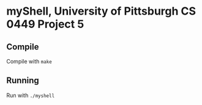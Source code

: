 # myShell, University of Pittsburgh CS 0449 Project 5

## Compile
Compile with ``make``

## Running
Run with ``./myshell``
